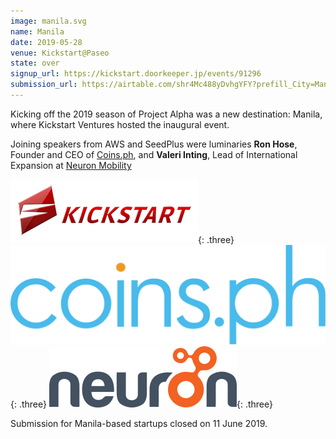 ```yaml
---
image: manila.svg
name: Manila
date: 2019-05-28
venue: Kickstart@Paseo
state: over
signup_url: https://kickstart.doorkeeper.jp/events/91296
submission_url: https://airtable.com/shr4Mc488yDvhgYFY?prefill_City=Manila
---
```


Kicking off the 2019 season of Project Alpha was a new destination: Manila, where Kickstart Ventures hosted the inaugural event.

Joining speakers from AWS and SeedPlus were luminaries **Ron Hose**, Founder and CEO of [Coins.ph](https://coins.ph/), and **Valeri Inting**, Lead of International Expansion at [Neuron Mobility](https://www.neuron.sg/)

[![Kickstart Ventures](/assets/wordmark-kickstart.png)](https://www.kickstart.ph/){: .three}
[![Coins.ph](/assets/wordmark-coins.svg)](https://coins.ph/){: .three}
[![Neuron Mobility](/assets/wordmark-neuron.png)](https://www.neuron.sg/){: .three}

Submission for Manila-based startups closed on 11 June 2019.